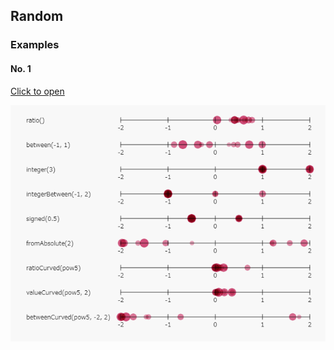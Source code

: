 ## Random

### Examples

#### No. 1

[ex1]: ./example/index.html

[Click to open][ex1]

[![screen-shot](./example/screen-shot.png)][ex1]
